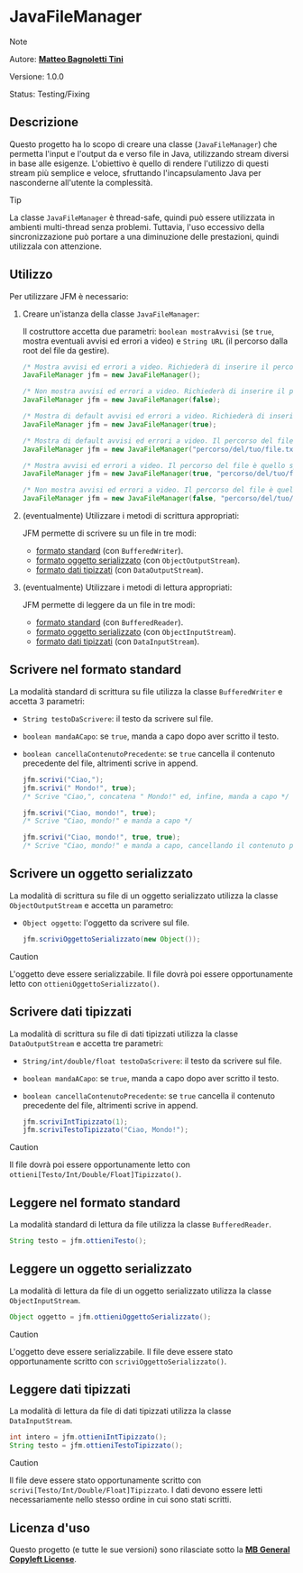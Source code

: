 # JavaFileManager

> [!NOTE]
>
> Autore: [**Matteo Bagnoletti Tini**](https://github.com/matbagnoletti)
> 
> Versione: 1.0.0
>
> Status: Testing/Fixing

## Descrizione
Questo progetto ha lo scopo di creare una classe (`JavaFileManager`) che permetta l'input e l'output da e verso file in Java, utilizzando stream diversi in base alle esigenze. L'obiettivo è quello di rendere l'utilizzo di questi stream più semplice e veloce, sfruttando l'incapsulamento Java per nasconderne all'utente la complessità.

> [!TIP]
>
> La classe `JavaFileManager` è thread-safe, quindi può essere utilizzata in ambienti multi-thread senza problemi. Tuttavia, l'uso eccessivo della sincronizzazione può portare a una diminuzione delle prestazioni, quindi utilizzala con attenzione.

## Utilizzo
Per utilizzare JFM è necessario:
1. Creare un'istanza della classe `JavaFileManager`:
   
   Il costruttore accetta due parametri: `boolean mostraAvvisi` (se `true`, mostra eventuali avvisi ed errori a video) e `String URL` (il percorso dalla root del file da gestire).

    ```java
    /* Mostra avvisi ed errori a video. Richiederà di inserire il percorso del file successivamente. */
    JavaFileManager jfm = new JavaFileManager();
    
    /* Non mostra avvisi ed errori a video. Richiederà di inserire il percorso del file successivamente. */
    JavaFileManager jfm = new JavaFileManager(false);
    
    /* Mostra di default avvisi ed errori a video. Richiederà di inserire il percorso del file successivamente. */
    JavaFileManager jfm = new JavaFileManager(true);
    
    /* Mostra di default avvisi ed errori a video. Il percorso del file è quello specificato. */
    JavaFileManager jfm = new JavaFileManager("percorso/del/tuo/file.txt");
    
    /* Mostra avvisi ed errori a video. Il percorso del file è quello specificato. */
    JavaFileManager jfm = new JavaFileManager(true, "percorso/del/tuo/file.txt");
    
    /* Non mostra avvisi ed errori a video. Il percorso del file è quello specificato. */
    JavaFileManager jfm = new JavaFileManager(false, "percorso/del/tuo/file.txt");
    ```

2. (eventualmente) Utilizzare i metodi di scrittura appropriati:
   
   JFM permette di scrivere su un file in tre modi:
   - [formato standard](#scrivere-nel-formato-standard) (con `BufferedWriter`).
   - [formato oggetto serializzato](#scrivere-un-oggetto-serializzato) (con `ObjectOutputStream`).
   - [formato dati tipizzati](#scrivere-dati-tipizzati) (con `DataOutputStream`).

3. (eventualmente) Utilizzare i metodi di lettura appropriati:

   JFM permette di leggere da un file in tre modi:
   - [formato standard](#leggere-nel-formato-standard) (con `BufferedReader`).
   - [formato oggetto serializzato](#leggere-un-oggetto-serializzato) (con `ObjectInputStream`).
   - [formato dati tipizzati](#leggere-dati-tipizzati) (con `DataInputStream`).

## Scrivere nel formato standard

La modalità standard di scrittura su file utilizza la classe `BufferedWriter` e accetta 3 parametri:
- `String testoDaScrivere`: il testo da scrivere sul file.
- `boolean mandaACapo`: se `true`, manda a capo dopo aver scritto il testo.
- `boolean cancellaContenutoPrecedente`: se `true` cancella il contenuto precedente del file, altrimenti scrive in append.

    ```java
    jfm.scrivi("Ciao,");
    jfm.scrivi(" Mondo!", true);
    /* Scrive "Ciao,", concatena " Mondo!" ed, infine, manda a capo */
  
    jfm.scrivi("Ciao, mondo!", true);
    /* Scrive "Ciao, mondo!" e manda a capo */
  
    jfm.scrivi("Ciao, mondo!", true, true);
    /* Scrive "Ciao, mondo!" e manda a capo, cancellando il contenuto precedente del file */
    ```

## Scrivere un oggetto serializzato

La modalità di scrittura su file di un oggetto serializzato utilizza la classe `ObjectOutputStream` e accetta un parametro:
- `Object oggetto`: l'oggetto da scrivere sul file.

   ```java
   jfm.scriviOggettoSerializzato(new Object());
   ```
  
> [!CAUTION]
>  
> L'oggetto deve essere serializzabile. Il file dovrà poi essere opportunamente letto con `ottieniOggettoSerializzato()`.

## Scrivere dati tipizzati

La modalità di scrittura su file di dati tipizzati utilizza la classe `DataOutputStream` e accetta tre parametri:
- `String/int/double/float testoDaScrivere`: il testo da scrivere sul file.
- `boolean mandaACapo`: se `true`, manda a capo dopo aver scritto il testo.
- `boolean cancellaContenutoPrecedente`: se `true` cancella il contenuto precedente del file, altrimenti scrive in append.

   ```java
   jfm.scriviIntTipizzato(1);
   jfm.scriviTestoTipizzato("Ciao, Mondo!");
   ```
  
> [!CAUTION]
>
> Il file dovrà poi essere opportunamente letto con `ottieni[Testo/Int/Double/Float]Tipizzato()`.

## Leggere nel formato standard

La modalità standard di lettura da file utilizza la classe `BufferedReader`.

   ```java
   String testo = jfm.ottieniTesto();
   ```

## Leggere un oggetto serializzato

La modalità di lettura da file di un oggetto serializzato utilizza la classe `ObjectInputStream`.

   ```java
   Object oggetto = jfm.ottieniOggettoSerializzato();
   ```

> [!CAUTION]
> 
> L'oggetto deve essere serializzabile. Il file deve essere stato opportunamente scritto con `scriviOggettoSerializzato()`.

## Leggere dati tipizzati

La modalità di lettura da file di dati tipizzati utilizza la classe `DataInputStream`.

   ```java
   int intero = jfm.ottieniIntTipizzato();
   String testo = jfm.ottieniTestoTipizzato();
   ```

> [!CAUTION]
> 
> Il file deve essere stato opportunamente scritto con `scrivi[Testo/Int/Double/Float]Tipizzato`. I dati devono essere letti necessariamente nello stesso ordine in cui sono stati scritti.

## Licenza d'uso
Questo progetto (e tutte le sue versioni) sono rilasciate sotto la [**MB General Copyleft License**](LICENSE).
